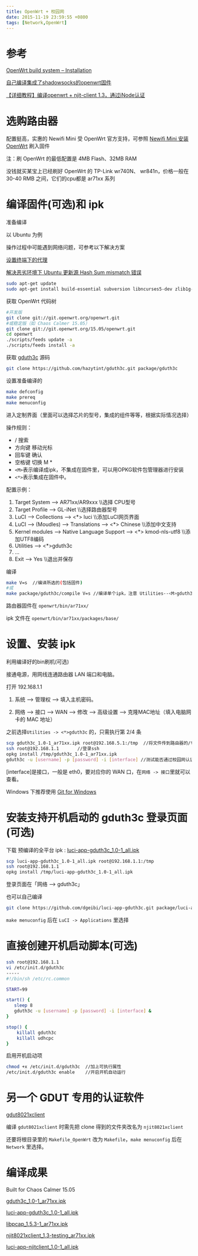 ```yaml
---
title: OpenWrt + 校园网
date: 2015-11-19 23:59:55 +0800
tags: [Network,OpenWrt]
---
```


参考
===

[OpenWrt build system – Installation](https://wiki.openwrt.org/doc/howto/buildroot.exigence)

[自己编译集成了shadowsocks的openwrt固件](http://young523.com/?p=102)

[【详细教程】编译openwrt + njit-client 1.3，通过iNode认证](http://www.7forz.com/1973/)


选购路由器
===

配置挺高，实惠的 Newifi Mini 受 OpenWrt 官方支持，可参照 [Newifi Mini 安装 OpenWrt](https://linuxtoy.org/archives/install-openwrt-on-newifi-mini.html) 刷入固件

注：刷 OpenWrt 的最低配置是 4MB Flash、32MB RAM

没钱就买某宝上已经刷好 OpenWrt 的 TP-Link wr740N、 wr841n，价格一般在 30-40 RMB 之间，它们的cpu都是 ar71xx 系列

编译固件(可选)和 ipk
===

准备编译

以 Ubuntu 为例

操作过程中可能遇到网络问题，可参考以下解决方案

[设置终端下的代理](/2015/11/25/terminal-proxy.html)

[解决恶劣环境下 Ubuntu 更新源 Hash Sum mismatch 错误](/2015/12/02/fix-apt-hash.html)

```bash
sudo apt-get update
sudo apt-get install build-essential subversion libncurses5-dev zlib1g-dev gawk gcc-multilib flex git-core gettext libssl-dev
```

获取 OpenWrt 代码树

```bash
#开发版
git clone git://git.openwrt.org/openwrt.git
#或稳定版（如 Chaos Calmer 15.05）
git clone git://git.openwrt.org/15.05/openwrt.git
cd openwrt
./scripts/feeds update -a
./scripts/feeds install -a
```

获取 [gduth3c](https://github.com/hazytint/gduth3c) 源码

```bash
git clone https://github.com/hazytint/gduth3c.git package/gduth3c
```

设置准备编译的

```bash
make defconfig
make prereq
make menuconfig
```

进入定制界面（里面可以选择芯片的型号，集成的组件等等，根据实际情况选择）

操作规则：

* / 搜索
* 方向键 移动光标
* 回车键 确认
* 空格键 切换 M  *
* `<M>`表示编译成ipk，不集成在固件里，可以用OPKG软件包管理器进行安装
* `<*>`表示集成在固件中。

配置示例：

1. Target System --> AR71xx/AR9xxx        \\\选择 CPU型号
2. Target Profile --> GL-iNet          \\\选择路由器型号
2. LuCI --> Collections --> <\*> luci        \\\添加LuCI网页界面
2. LuCI --> (Moudles) --> Translations --> <\*> Chinese        \\\添加中文支持
2. Kernel modules --> Native Language Support --> <\*> kmod-nls-utf8        \\\添加UTF8编码
2. Utilities --> <\*>gduth3c
2. ...
2. Exit --> Yes         \\\退出并保存

编译

```bash
make V=s  //编译所选的(包括固件)
#或
make package/gduth3c/compile V=s //编译单个ipk，注意 Utilities--<M>gduth3c
```

路由器固件在 `openwrt/bin/ar71xx/`

ipk 文件在 `openwrt/bin/ar71xx/packages/base/`

设置、安装 ipk
===

利用编译好的bin刷机(可选)

接通电源，用网线连通路由器 LAN 端口和电脑。

打开 192.168.1.1

1. 系统 --> 管理权 --> 填入主机密码。

2. 网络 --> 接口 --> WAN --> 修改 --> 高级设置 --> 克隆MAC地址（填入电脑网卡的 MAC 地址）

之前选择`Utilities -> <*>gduth3c` 的，只需执行第 2/4 条

```bash
scp gduth3c_1.0-1_ar71xx.ipk root@192.168.5.1:/tmp  //将文件传到路由器的/tmp目录
ssh root@192.168.1.1       //登录ssh
opkg install /tmp/gduth3c_1.0-1_ar71xx.ipk
gduth3c -u [username] -p [password] -i [interface] //测试能否通过校园网认证
```

[interface]是接口，一般是 eth0，要对应你的 WAN 口，在`网络 -> 接口`里就可以查看。

Windows 下推荐使用 [Git for Windows](https://git-scm.com/)



安装支持开机启动的 gduth3c 登录页面(可选)
===

下载 预编译的全平台 ipk : [luci-app-gduth3c_1.0-1_all.ipk](/files/luci-app-gduth3c_1.0-1_all.ipk)

```bash
scp luci-app-gduth3c_1.0-1_all.ipk root@192.168.1.1:/tmp
ssh root@192.168.1.1
opkg install /tmp/luci-app-gduth3c_1.0-1_all.ipk
```
登录页面在「网络 --> gduth3c」

也可以自己编译

```bash
git clone https://github.com/dgeibi/luci-app-gduth3c.git package/luci-app-gduth3c
```

`make menuconfig` 后在 `LuCI -> Applications` 里选择

直接创建开机启动脚本(可选)
===

```bash
ssh root@192.168.1.1
vi /etc/init.d/gduth3c
-----
#!/bin/sh /etc/rc.common

START=99

start() {
   sleep 8
   gduth3c -u [username] -p [password] -i [interface] &
}

stop() {
    killall gduth3c
    killall udhcpc
}

```

启用开机启动项

```bash
chmod +x /etc/init.d/gduth3c  //加上可执行属性
/etc/init.d/gduth3c enable    //开启开机自动运行
```



另一个 GDUT 专用的认证软件
===

[gdut8021xclient](https://github.com/hazytint/gdut8021xclient)

编译 `gdut8021xclient` 时需先把 clone 得到的文件夹改名为 `njit8021xclient`

还要将根目录里的 `Makefile_OpenWrt` 改为 `Makefile`，`make menuconfig` 后在 `Network` 里选择。

编译成果
===

Built for Chaos Calmer 15.05

[gduth3c_1.0-1_ar71xx.ipk](/files/gduth3c_1.0-1_ar71xx.ipk)

[luci-app-gduth3c_1.0-1_all.ipk](/files/luci-app-gduth3c_1.0-1_all.ipk)

[libpcap_1.5.3-1_ar71xx.ipk](/files/libpcap_1.5.3-1_ar71xx.ipk)

[njit8021xclient_1.3-testing_ar71xx.ipk](/files/njit8021xclient_1.3-testing_ar71xx.ipk)

[luci-app-njitclient_1.0-1_all.ipk](/files/luci-app-njitclient_1.0-1_all.ipk)
